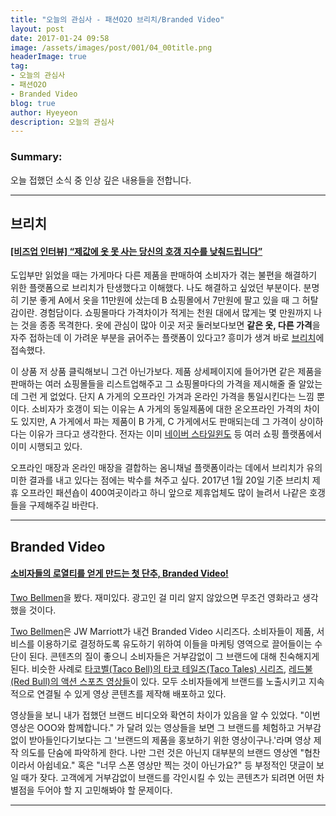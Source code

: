 ```yaml
---
title: "오늘의 관심사 - 패션O2O 브리치/Branded Video"
layout: post
date: 2017-01-24 09:58
image: /assets/images/post/001/04_00title.png
headerImage: true
tag:
- 오늘의 관심사
- 패션O2O
- Branded Video
blog: true
author: Hyeyeon
description: 오늘의 관심사
---
```


### Summary:

오늘 접했던 소식 중 인상 깊은 내용들을 전합니다.

---
 
## 브리치

#### [[비즈업 인터뷰] “제값에 옷 못 사는 당신의 호갱 지수를 낮춰드립니다”](http://www.demoday.co.kr/blog/291)

도입부만 읽었을 때는 가게마다 다른 제품을 판매하여 소비자가 겪는 불편을 해결하기 위한 플랫폼으로 브리치가 탄생했다고 이해했다. 나도 해결하고 싶었던 부분이다. 분명히 기분 좋게 A에서 옷을 11만원에 샀는데 B 쇼핑몰에서 7만원에 팔고 있을 때 그 허탈감이란. 경험담이다. 쇼핑몰마다 가격차이가 적게는 천원 대에서 많게는 몇 만원까지 나는 것을 종종 목격한다. 옷에 관심이 많아 이곳 저곳 둘러보다보면 **같은 옷, 다른 가격**을 자주 접하는데 이 가려운 부분을 긁어주는 플랫폼이 있다고? 흥미가 생겨 바로 [브리치](http://brich.co.kr/main/index)에 접속했다.

이 상품 저 상품 클릭해보니 그건 아닌가보다. 제품 상세페이지에 들어가면 같은 제품을 판매하는 여러 쇼핑몰들을 리스트업해주고 그 쇼핑몰마다의 가격을 제시해줄 줄 알았는데 그런 게 없었다. 단지 A 가게의 오프라인 가겨과 온라인 가격을 통일시킨다는 느낌 뿐이다. 소비자가 호갱이 되는 이유는 A 가게의 동일제품에 대한 온오프라인 가격의 차이도 있지만, A 가게에서 파는 제품이 B 가게, C 가게에서도 판매되는데 그 가격이 상이하다는 이유가 크다고 생각한다. 전자는 이미 [네이버 스타일윈도](http://swindow.naver.com/style/home) 등 여러 쇼핑 플랫폼에서 이미 시행되고 있다.

오프라인 매장과 온라인 매장을 결합하는 옴니채널 플랫폼이라는 데에서 브리치가 유의미한 결과를 내고 있다는 점에는 박수를 쳐주고 싶다. 2017년 1월 20일 기준 브리치 제휴 오프라인 패션숍이 400여곳이라고 하니 앞으로 제휴업체도 많이 늘려서 나같은 호갱들을 구제해주길 바란다.

---

## Branded Video

#### [소비자들의 로열티를 얻게 만드는 첫 단추, Branded Video!](http://verticalplatform.kr/archives/8538)

[Two Bellmen](https://www.youtube.com/channel/UCNs4ZSULeve-iGEFthwAfAQ)을 봤다. 재미있다. 광고인 걸 미리 알지 않았으면 무조건 영화라고 생각했을 것이다.

[Two Bellmen](https://www.youtube.com/channel/UCNs4ZSULeve-iGEFthwAfAQ)은 JW Marriott가 내건 Branded Video 시리즈다. 소비자들이 제품, 서비스를 이용하기로 결정하도록 유도하기 위하여 이들을 마케팅 영역으로 끌어들이는 수단이 된다. 콘텐츠의 질이 좋으니 소비자들은 거부감없이 그 브랜드에 대해 친숙해지게 된다. 비슷한 사례로 [타코벨(Taco Bell)의 타코 테일즈(Taco Tales) 시리즈](https://www.youtube.com/channel/UCGAWuGsaWysuMHbj0w2-Ffw), [레드불(Red Bull)의 액션 스포츠 영상들](https://www.youtube.com/user/redbull)이 있다. 모두 소비자들에게 브랜드를 노출시키고 지속적으로 연결될 수 있게 영상 콘텐츠를 제작해 배포하고 있다.

영상들을 보니 내가 접했던 브랜드 비디오와 확연히 차이가 있음을 알 수 있었다. "이번 영상은 OOO와 함께합니다." 가 달려 있는 영상들을 보면 그 브랜드를 체험하고 거부감없이 받아들인다기보다는 그 '브랜드의 제품을 홍보하기 위한 영상이구나.'라며 영상 제작 의도를 단숨에 파악하게 한다. 나만 그런 것은 아닌지 대부분의 브랜드 영상엔 "협찬이라서 아쉽네요." 혹은 "너무 스폰 영상만 찍는 것이 아닌가요?" 등 부정적인 댓글이 보일 때가 잦다. 고객에게 거부감없이 브랜드를 각인시킬 수 있는 콘텐츠가 되려면 어떤 차별점을 두어야 할 지 고민해봐야 할 문제이다.


---

